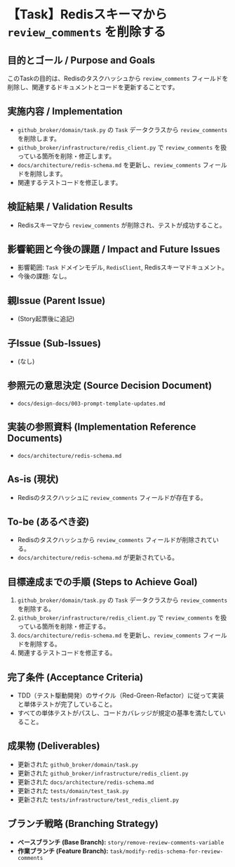 # 【Task】Redisスキーマから `review_comments` を削除する

## 目的とゴール / Purpose and Goals
このTaskの目的は、Redisのタスクハッシュから `review_comments` フィールドを削除し、関連するドキュメントとコードを更新することです。

## 実施内容 / Implementation
- `github_broker/domain/task.py` の `Task` データクラスから `review_comments` を削除します。
- `github_broker/infrastructure/redis_client.py` で `review_comments` を扱っている箇所を削除・修正します。
- `docs/architecture/redis-schema.md` を更新し、`review_comments` フィールドを削除します。
- 関連するテストコードを修正します。

## 検証結果 / Validation Results
- Redisスキーマから `review_comments` が削除され、テストが成功すること。

## 影響範囲と今後の課題 / Impact and Future Issues
- 影響範囲: `Task` ドメインモデル, `RedisClient`, Redisスキーマドキュメント。
- 今後の課題: なし。

## 親Issue (Parent Issue)
- (Story起票後に追記)

## 子Issue (Sub-Issues)
- (なし)

## 参照元の意思決定 (Source Decision Document)
- `docs/design-docs/003-prompt-template-updates.md`

## 実装の参照資料 (Implementation Reference Documents)
- `docs/architecture/redis-schema.md`

## As-is (現状)
- Redisのタスクハッシュに `review_comments` フィールドが存在する。

## To-be (あるべき姿)
- Redisのタスクハッシュから `review_comments` フィールドが削除されている。
- `docs/architecture/redis-schema.md` が更新されている。

## 目標達成までの手順 (Steps to Achieve Goal)
1. `github_broker/domain/task.py` の `Task` データクラスから `review_comments` を削除する。
2. `github_broker/infrastructure/redis_client.py` で `review_comments` を扱っている箇所を削除・修正する。
3. `docs/architecture/redis-schema.md` を更新し、`review_comments` フィールドを削除する。
4. 関連するテストコードを修正する。

## 完了条件 (Acceptance Criteria)
- TDD（テスト駆動開発）のサイクル（Red-Green-Refactor）に従って実装と単体テストが完了していること。
- すべての単体テストがパスし、コードカバレッジが規定の基準を満たしていること。

## 成果物 (Deliverables)
- 更新された `github_broker/domain/task.py`
- 更新された `github_broker/infrastructure/redis_client.py`
- 更新された `docs/architecture/redis-schema.md`
- 更新された `tests/domain/test_task.py`
- 更新された `tests/infrastructure/test_redis_client.py`

## ブランチ戦略 (Branching Strategy)
- **ベースブランチ (Base Branch):** `story/remove-review-comments-variable`
- **作業ブランチ (Feature Branch):** `task/modify-redis-schema-for-review-comments`